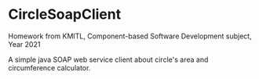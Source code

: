 # CircleSoapClient
Homework from KMITL, Component-based Software Development subject, Year 2021

A simple java SOAP web service client about circle's area and circumference calculator.

